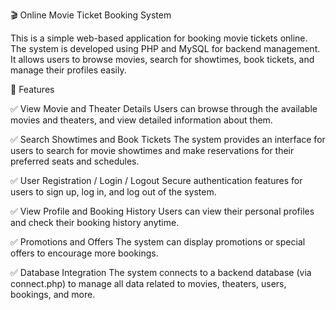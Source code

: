 🎬 Online Movie Ticket Booking System

This is a simple web-based application for booking movie tickets online. The system is developed using PHP and MySQL for backend management. It allows users to browse movies, search for showtimes, book tickets, and manage their profiles easily.

📌 Features

✅ View Movie and Theater Details
Users can browse through the available movies and theaters, and view detailed information about them.

✅ Search Showtimes and Book Tickets
The system provides an interface for users to search for movie showtimes and make reservations for their preferred seats and schedules.

✅ User Registration / Login / Logout
Secure authentication features for users to sign up, log in, and log out of the system.

✅ View Profile and Booking History
Users can view their personal profiles and check their booking history anytime.

✅ Promotions and Offers
The system can display promotions or special offers to encourage more bookings.

✅ Database Integration
The system connects to a backend database (via connect.php) to manage all data related to movies, theaters, users, bookings, and more.
